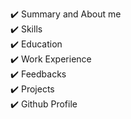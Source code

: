 
✔️ Summary and About me\
✔️ Skills\
✔️ Education\
✔️ Work Experience\
✔️ Feedbacks\
✔️ Projects\
✔️ Github Profile
